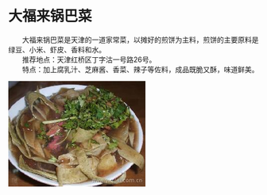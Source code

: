 # 大福来锅巴菜  

&emsp;&emsp;大福来锅巴菜是天津的一道家常菜，以摊好的煎饼为主料，煎饼的主要原料是绿豆、小米、虾皮、香料和水。   
&emsp;&emsp;推荐地点：天津红桥区丁字沽一号路26号。   
&emsp;&emsp;特点：加上腐乳汁、芝麻酱、香菜、辣子等佐料，成品既脆又酥，味道鲜美。   
  
![](https://raw.githubusercontent.com/szqq0512/Pic/main/img/202201212003315.png)  
